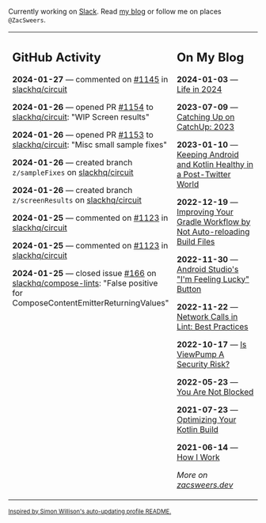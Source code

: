 Currently working on [Slack](https://slack.com/). Read [my blog](https://zacsweers.dev/) or follow me on places `@ZacSweers`.

<table><tr><td valign="top" width="60%">

## GitHub Activity
<!-- githubActivity starts -->
**2024-01-27** — commented on [#1145](https://github.com/slackhq/circuit/pull/1145#issuecomment-1913343151) in [slackhq/circuit](https://github.com/slackhq/circuit)

**2024-01-26** — opened PR [#1154](https://github.com/slackhq/circuit/pull/1154) to [slackhq/circuit](https://github.com/slackhq/circuit): "WIP Screen results"

**2024-01-26** — opened PR [#1153](https://github.com/slackhq/circuit/pull/1153) to [slackhq/circuit](https://github.com/slackhq/circuit): "Misc small sample fixes"

**2024-01-26** — created branch `z/sampleFixes` on [slackhq/circuit](https://github.com/slackhq/circuit)

**2024-01-26** — created branch `z/screenResults` on [slackhq/circuit](https://github.com/slackhq/circuit)

**2024-01-25** — commented on [#1123](https://github.com/slackhq/circuit/issues/1123#issuecomment-1911456372) in [slackhq/circuit](https://github.com/slackhq/circuit)

**2024-01-25** — commented on [#1123](https://github.com/slackhq/circuit/issues/1123#issuecomment-1911435859) in [slackhq/circuit](https://github.com/slackhq/circuit)

**2024-01-25** — closed issue [#166](https://github.com/slackhq/compose-lints/issues/166) on [slackhq/compose-lints](https://github.com/slackhq/compose-lints): "False positive for ComposeContentEmitterReturningValues"
<!-- githubActivity ends -->
</td><td valign="top" width="40%">

## On My Blog
<!-- blog starts -->
**2024-01-03** — [Life in 2024](https://www.zacsweers.dev/life-in-2024/)

**2023-07-09** — [Catching Up on CatchUp: 2023](https://www.zacsweers.dev/catching-up-on-catchup-2023/)

**2023-01-10** — [Keeping Android and Kotlin Healthy in a Post-Twitter World](https://www.zacsweers.dev/keeping-android-healthy/)

**2022-12-19** — [Improving Your Gradle Workflow by Not Auto-reloading Build Files](https://www.zacsweers.dev/improving-your-workflow-by-not-auto-reloading-build-files/)

**2022-11-30** — [Android Studio's "I'm Feeling Lucky" Button](https://www.zacsweers.dev/android-studios-im-feeling-lucky-button/)

**2022-11-22** — [Network Calls in Lint: Best Practices](https://www.zacsweers.dev/network-calls-in-lint-best-practices/)

**2022-10-17** — [Is ViewPump A Security Risk?](https://www.zacsweers.dev/is-viewpump-a-security-risk/)

**2022-05-23** — [You Are Not Blocked](https://www.zacsweers.dev/you-are-not-blocked/)

**2021-07-23** — [Optimizing Your Kotlin Build](https://www.zacsweers.dev/optimizing-your-kotlin-build/)

**2021-06-14** — [How I Work](https://www.zacsweers.dev/how-i-work/)
<!-- blog ends -->
_More on [zacsweers.dev](https://zacsweers.dev/)_
</td></tr></table>

<sub><a href="https://simonwillison.net/2020/Jul/10/self-updating-profile-readme/">Inspired by Simon Willison's auto-updating profile README.</a></sub>